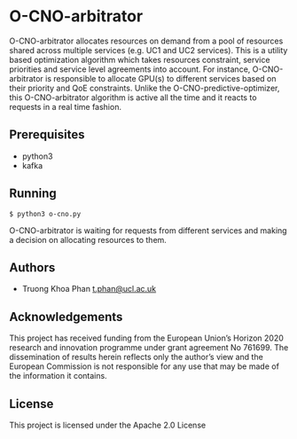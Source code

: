 # O-CNO-arbitrator
O-CNO-arbitrator allocates resources on demand from a pool of resources shared across multiple services (e.g. UC1 and UC2 services). This is a utility based optimization algorithm which takes resources constraint, service priorities and service level agreements into account. For instance, O-CNO-arbitrator is responsible to allocate GPU(s) to different services based on their priority and QoE constraints. Unlike the O-CNO-predictive-optimizer, this O-CNO-arbitrator algorithm is active all the time and it reacts to requests in a real time fashion.
## Prerequisites
- python3
- kafka
## Running
```
$ python3 o-cno.py
```
O-CNO-arbitrator is waiting for requests from different services and making a decision on allocating resources to them.
## Authors
- Truong Khoa Phan t.phan@ucl.ac.uk
## Acknowledgements
This project has received funding from the European Union’s Horizon 2020 research and innovation programme under grant agreement No 761699. The dissemination of results herein reflects only the author’s view and the European Commission is not responsible for any use that may be made of the information it contains.
## License
This project is licensed under the Apache 2.0 License
